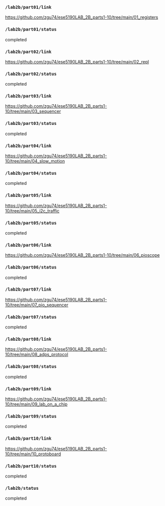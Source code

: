 ### `/lab2b/part01/link`
https://github.com/zgu74/ese5190LAB_2B_parts1-10/tree/main/01_registers
### `/lab2b/part01/status`
completed
### `/lab2b/part02/link`
https://github.com/zgu74/ese5190LAB_2B_parts1-10/tree/main/02_repl
### `/lab2b/part02/status`
completed
### `/lab2b/part03/link`
https://github.com/zgu74/ese5190LAB_2B_parts1-10/tree/main/03_sequencer
### `/lab2b/part03/status`
completed
### `/lab2b/part04/link`
https://github.com/zgu74/ese5190LAB_2B_parts1-10/tree/main/04_slow_motion
### `/lab2b/part04/status`
completed
### `/lab2b/part05/link`
https://github.com/zgu74/ese5190LAB_2B_parts1-10/tree/main/05_i2c_traffic
### `/lab2b/part05/status`
completed
### `/lab2b/part06/link`
https://github.com/zgu74/ese5190LAB_2B_parts1-10/tree/main/06_pioscope
### `/lab2b/part06/status`
completed
### `/lab2b/part07/link`
https://github.com/zgu74/ese5190LAB_2B_parts1-10/tree/main/07_pio_sequencer
### `/lab2b/part07/status`
completed
### `/lab2b/part08/link`
https://github.com/zgu74/ese5190LAB_2B_parts1-10/tree/main/08_adps_protocol
### `/lab2b/part08/status`
completed
### `/lab2b/part09/link`
https://github.com/zgu74/ese5190LAB_2B_parts1-10/tree/main/09_lab_on_a_chip
### `/lab2b/part09/status`
completed
### `/lab2b/part10/link`
https://github.com/zgu74/ese5190LAB_2B_parts1-10/tree/main/10_protoboard
### `/lab2b/part10/status`
completed
### `/lab2b/status`
completed
